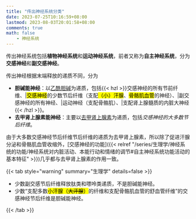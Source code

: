 ```yaml
---
title: "传出神经系统分类"
date: 2023-07-25T10:16:59+08:00
lastmod: 2023-08-03T20:01:58+08:00
comments: true
math: false
    - 神经系统
---
```


传出神经系统包括**植物神经系统**和**运动神经系统**，前者又称为**自主神经系统**，分为**交感神经**和**副交感神经**。

传出神经根据末端释放的递质不同，分为

- **胆碱能神经**：以[乙酰胆碱](#乙酰胆碱)为递质，包括{{< hzl >}}交感神经的所有节前纤维、|<mark>交感神经</mark>的少数节后纤维（支配<mark>（小）汗腺</mark>、<mark>骨骼肌血管</mark>的神经）、|副交感神经的所有神经、|运动神经（支配骨骼肌）、|支配肾上腺髓质的内脏大神经{{< /hzl >}}。
- **去甲肾上腺素能神经**：主要以[去甲肾上腺素](#去甲肾上腺素)为递质，包括*交感神经的大多数节后纤维*。

由于大多数交感神经节后纤维节后纤维的递质为去甲肾上腺素，所以除了促进汗腺分泌和骨骼肌血管收缩外，[交感神经的功能]({{< relref "/series/生理学/神经系统的功能/神经系统对内脏活动、本能行动和情绪的调节#自主神经系统功能活动的基本特征" >}})几乎都与去甲肾上腺素的作用一致。

<!--more-->

{{< tab style="warning" summary="生理学" details=false >}}

- 少数副交感节后纤维释放肽类和嘌呤类递质，不是胆碱能神经。
- 少数“支配多数<mark>小汗腺（~~大汗腺~~）</mark>的纤维和支配骨骼肌血管的舒血管纤维”的交感神经节后纤维是胆碱能神经。

{{< /tab >}}
